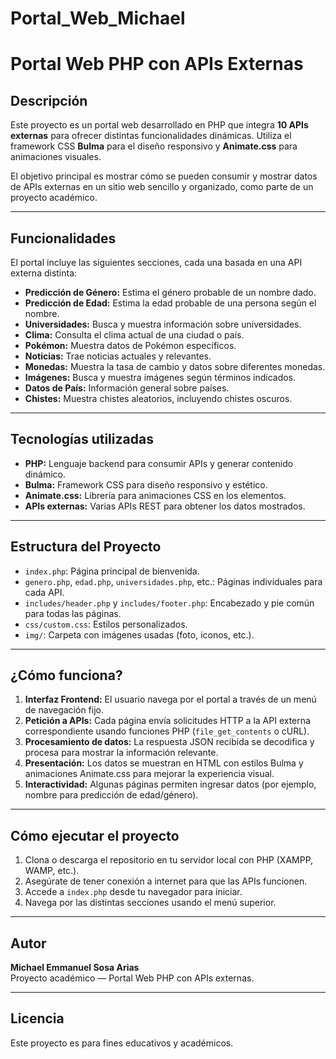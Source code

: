 # Portal_Web_Michael

# Portal Web PHP con APIs Externas

## Descripción

Este proyecto es un portal web desarrollado en PHP que integra **10 APIs externas** para ofrecer distintas funcionalidades dinámicas. Utiliza el framework CSS **Bulma** para el diseño responsivo y **Animate.css** para animaciones visuales.

El objetivo principal es mostrar cómo se pueden consumir y mostrar datos de APIs externas en un sitio web sencillo y organizado, como parte de un proyecto académico.

---

## Funcionalidades

El portal incluye las siguientes secciones, cada una basada en una API externa distinta:

- **Predicción de Género:** Estima el género probable de un nombre dado.
- **Predicción de Edad:** Estima la edad probable de una persona según el nombre.
- **Universidades:** Busca y muestra información sobre universidades.
- **Clima:** Consulta el clima actual de una ciudad o país.
- **Pokémon:** Muestra datos de Pokémon específicos.
- **Noticias:** Trae noticias actuales y relevantes.
- **Monedas:** Muestra la tasa de cambio y datos sobre diferentes monedas.
- **Imágenes:** Busca y muestra imágenes según términos indicados.
- **Datos de País:** Información general sobre países.
- **Chistes:** Muestra chistes aleatorios, incluyendo chistes oscuros.

---

## Tecnologías utilizadas

- **PHP:** Lenguaje backend para consumir APIs y generar contenido dinámico.
- **Bulma:** Framework CSS para diseño responsivo y estético.
- **Animate.css:** Librería para animaciones CSS en los elementos.
- **APIs externas:** Varias APIs REST para obtener los datos mostrados.

---

## Estructura del Proyecto

- `index.php`: Página principal de bienvenida.
- `genero.php`, `edad.php`, `universidades.php`, etc.: Páginas individuales para cada API.
- `includes/header.php` y `includes/footer.php`: Encabezado y pie común para todas las páginas.
- `css/custom.css`: Estilos personalizados.
- `img/`: Carpeta con imágenes usadas (foto, iconos, etc.).

---

## ¿Cómo funciona?

1. **Interfaz Frontend:** El usuario navega por el portal a través de un menú de navegación fijo.
2. **Petición a APIs:** Cada página envía solicitudes HTTP a la API externa correspondiente usando funciones PHP (`file_get_contents` o cURL).
3. **Procesamiento de datos:** La respuesta JSON recibida se decodifica y procesa para mostrar la información relevante.
4. **Presentación:** Los datos se muestran en HTML con estilos Bulma y animaciones Animate.css para mejorar la experiencia visual.
5. **Interactividad:** Algunas páginas permiten ingresar datos (por ejemplo, nombre para predicción de edad/género).

---

## Cómo ejecutar el proyecto

1. Clona o descarga el repositorio en tu servidor local con PHP (XAMPP, WAMP, etc.).
2. Asegúrate de tener conexión a internet para que las APIs funcionen.
3. Accede a `index.php` desde tu navegador para iniciar.
4. Navega por las distintas secciones usando el menú superior.

---

## Autor

**Michael Emmanuel Sosa Arias**  
Proyecto académico — Portal Web PHP con APIs externas.

---

## Licencia

Este proyecto es para fines educativos y académicos.

